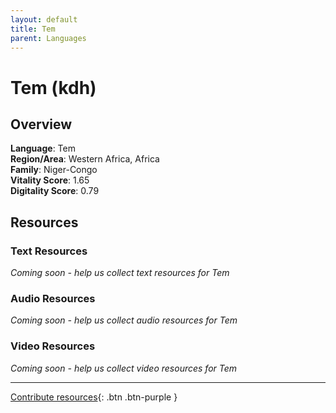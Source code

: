 ```yaml
---
layout: default
title: Tem
parent: Languages
---
```


# Tem (kdh)

## Overview

**Language**: Tem  
**Region/Area**: Western Africa, Africa  
**Family**: Niger-Congo  
**Vitality Score**: 1.65  
**Digitality Score**: 0.79  

## Resources

### Text Resources
*Coming soon - help us collect text resources for Tem*

### Audio Resources
*Coming soon - help us collect audio resources for Tem*

### Video Resources
*Coming soon - help us collect video resources for Tem*

---

[Contribute resources](https://fairtrain.github.io/){: .btn .btn-purple }
